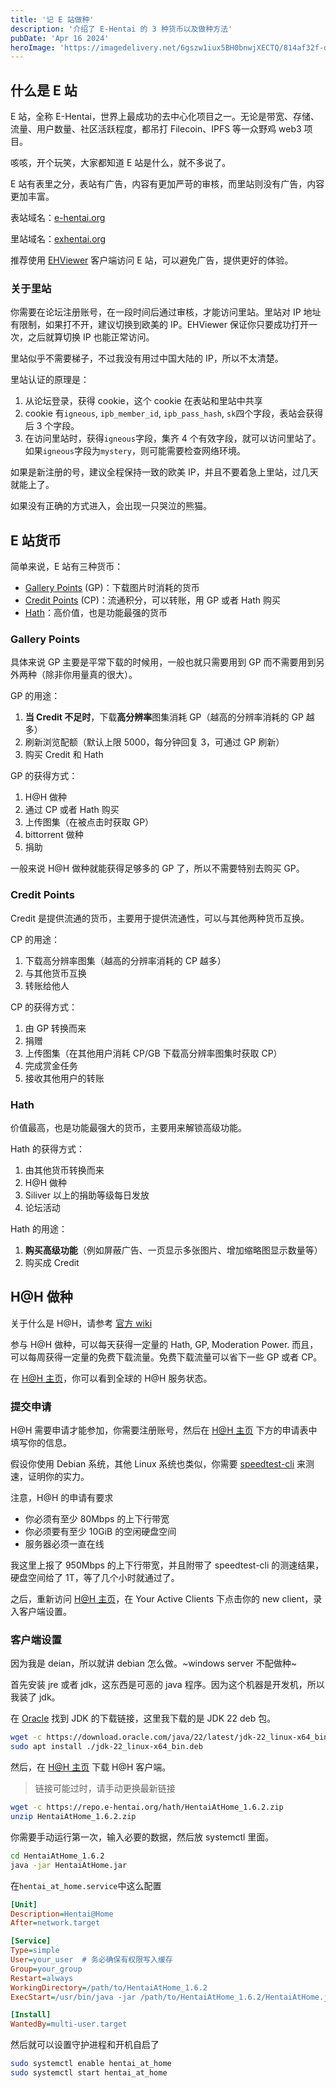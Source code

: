 ```yaml
---
title: '记 E 站做种'
description: '介绍了 E-Hentai 的 3 种货币以及做种方法'
pubDate: 'Apr 16 2024'
heroImage: 'https://imagedelivery.net/6gszw1iux5BH0bnwjXECTQ/814af32f-d3ff-467a-3a53-036105e93e00/small'
---
```


## 什么是 E 站

E 站，全称 E-Hentai，世界上最成功的去中心化项目之一。无论是带宽、存储、流量、用户数量、社区活跃程度，都吊打 Filecoin、IPFS 等一众野鸡 web3 项目。

咳咳，开个玩笑，大家都知道 E 站是什么，就不多说了。

E 站有表里之分，表站有广告，内容有更加严苛的审核，而里站则没有广告，内容更加丰富。

表站域名：[e-hentai.org](https://e-hentai.org/)

里站域名：[exhentai.org](https://exhentai.org/)

推荐使用 [EHViewer](https://github.com/FooIbar/EhViewer) 客户端访问 E 站，可以避免广告，提供更好的体验。

### 关于里站

你需要在论坛注册账号，在一段时间后通过审核，才能访问里站。里站对 IP 地址有限制，如果打不开，建议切换到欧美的 IP。EHViewer 保证你只要成功打开一次，之后就算切换 IP 也能正常访问。

里站似乎不需要梯子，不过我没有用过中国大陆的 IP，所以不太清楚。

里站认证的原理是：

1. 从论坛登录，获得 cookie，这个 cookie 在表站和里站中共享
2. cookie 有`igneous`, `ipb_member_id`, `ipb_pass_hash`, `sk`四个字段，表站会获得后 3 个字段。
3. 在访问里站时，获得`igneous`字段，集齐 4 个有效字段，就可以访问里站了。如果`igneous`字段为`mystery`，则可能需要检查网络环境。

如果是新注册的号，建议全程保持一致的欧美 IP，并且不要着急上里站，过几天就能上了。

如果没有正确的方式进入，会出现一只哭泣的熊猫。

## E 站货币

简单来说，E 站有三种货币：

- [Gallery Points](https://ehwiki.org/wiki/Gallery_Points) (GP)：下载图片时消耗的货币
- [Credit Points](https://ehwiki.org/wiki/Credits) (CP)：流通积分，可以转账，用 GP 或者 Hath 购买
- [Hath](https://ehwiki.org/wiki/Hath)：高价值，也是功能最强的货币

### Gallery Points

具体来说 GP 主要是平常下载的时候用，一般也就只需要用到 GP 而不需要用到另外两种（除非你用量真的很大）。

GP 的用途：

1. **当 Credit 不足时**，下载**高分辨率**图集消耗 GP（越高的分辨率消耗的 GP 越多）
2. 刷新浏览配额（默认上限 5000，每分钟回复 3，可通过 GP 刷新）
3. 购买 Credit 和 Hath

GP 的获得方式：

1. H@H 做种
2. 通过 CP 或者 Hath 购买
3. 上传图集（在被点击时获取 GP）
4. bittorrent 做种
5. 捐助

一般来说 H@H 做种就能获得足够多的 GP 了，所以不需要特别去购买 GP。

### Credit Points

Credit 是提供流通的货币，主要用于提供流通性，可以与其他两种货币互换。

CP 的用途：

1. 下载高分辨率图集（越高的分辨率消耗的 CP 越多）
2. 与其他货币互换
3. 转账给他人

CP 的获得方式：

1. 由 GP 转换而来
2. 捐赠
3. 上传图集（在其他用户消耗 CP/GB 下载高分辨率图集时获取 CP）
4. 完成赏金任务
5. 接收其他用户的转账

### Hath

价值最高，也是功能最强大的货币，主要用来解锁高级功能。

Hath 的获得方式：

1. 由其他货币转换而来
2. H@H 做种
3. Siliver 以上的捐助等级每日发放
4. 论坛活动

Hath 的用途：

1. **购买高级功能**（例如屏蔽广告、一页显示多张图片、增加缩略图显示数量等）
2. 购买成 Credit

## H@H 做种

关于什么是 H@H，请参考 [官方 wiki](https://ehwiki.org/wiki/Hentai@Home)

参与 H@H 做种，可以每天获得一定量的 Hath, GP, Moderation Power. 而且，可以每周获得一定量的免费下载流量。免费下载流量可以省下一些 GP 或者 CP。

在 [H@H 主页](https://e-hentai.org/hentaiathome.php)，你可以看到全球的 H@H 服务状态。

### 提交申请

H@H 需要申请才能参加，你需要注册账号，然后在 [H@H 主页](https://e-hentai.org/hentaiathome.php) 下方的申请表中填写你的信息。

假设你使用 Debian 系统，其他 Linux 系统也类似，你需要 [speedtest-cli](https://www.speedtest.net/apps/cli) 来测速，证明你的实力。

注意，H@H 的申请有要求

- 你必须有至少 80Mbps 的上下行带宽
- 你必须要有至少 10GiB 的空闲硬盘空间
- 服务器必须一直在线

我这里上报了 950Mbps 的上下行带宽，并且附带了 speedtest-cli 的测速结果，硬盘空间给了 1T，等了几个小时就通过了。

之后，重新访问 [H@H 主页](https://e-hentai.org/hentaiathome.php)，在 Your Active Clients 下点击你的 new client，录入客户端设置。

### 客户端设置

因为我是 deian，所以就讲 debian 怎么做。~windows server 不配做种~

首先安装 jre 或者 jdk，这东西是可恶的 java 程序。因为这个机器是开发机，所以我装了 jdk。

在 [Oracle](https://www.oracle.com/java/technologies/downloads/) 找到 JDK 的下载链接，这里我下载的是 JDK 22 deb 包。

```bash
wget -c https://download.oracle.com/java/22/latest/jdk-22_linux-x64_bin.deb
sudo apt install ./jdk-22_linux-x64_bin.deb
```

然后，在 [H@H 主页](https://e-hentai.org/hentaiathome.php) 下载 H@H 客户端。

> 链接可能过时，请手动更换最新链接

```bash
wget -c https://repo.e-hentai.org/hath/HentaiAtHome_1.6.2.zip
unzip HentaiAtHome_1.6.2.zip
```

你需要手动运行第一次，输入必要的数据，然后放 systemctl 里面。

```bash
cd HentaiAtHome_1.6.2
java -jar HentaiAtHome.jar
```

在`hentai_at_home.service`中这么配置

```ini
[Unit]
Description=Hentai@Home
After=network.target

[Service]
Type=simple
User=your_user  # 务必确保有权限写入缓存
Group=your_group
Restart=always
WorkingDirectory=/path/to/HentaiAtHome_1.6.2
ExecStart=/usr/bin/java -jar /path/to/HentaiAtHome_1.6.2/HentaiAtHome.jar

[Install]
WantedBy=multi-user.target
```

然后就可以设置守护进程和开机自启了

```bash
sudo systemctl enable hentai_at_home
sudo systemctl start hentai_at_home
```